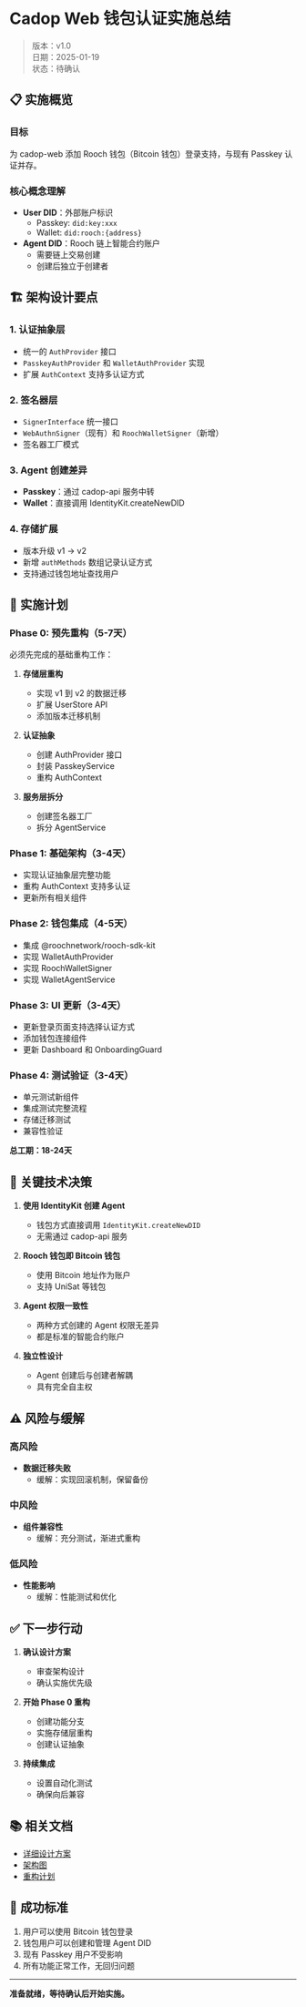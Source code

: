 # Cadop Web 钱包认证实施总结

> 版本：v1.0  
> 日期：2025-01-19  
> 状态：待确认

## 📋 实施概览

### 目标

为 cadop-web 添加 Rooch 钱包（Bitcoin 钱包）登录支持，与现有 Passkey 认证并存。

### 核心概念理解

- **User DID**：外部账户标识
  - Passkey: `did:key:xxx`
  - Wallet: `did:rooch:{address}`
- **Agent DID**：Rooch 链上智能合约账户
  - 需要链上交易创建
  - 创建后独立于创建者

## 🏗️ 架构设计要点

### 1. 认证抽象层

- 统一的 `AuthProvider` 接口
- `PasskeyAuthProvider` 和 `WalletAuthProvider` 实现
- 扩展 `AuthContext` 支持多认证方式

### 2. 签名器层

- `SignerInterface` 统一接口
- `WebAuthnSigner`（现有）和 `RoochWalletSigner`（新增）
- 签名器工厂模式

### 3. Agent 创建差异

- **Passkey**：通过 cadop-api 服务中转
- **Wallet**：直接调用 IdentityKit.createNewDID

### 4. 存储扩展

- 版本升级 v1 -> v2
- 新增 `authMethods` 数组记录认证方式
- 支持通过钱包地址查找用户

## 📝 实施计划

### Phase 0: 预先重构（5-7天）

必须先完成的基础重构工作：

1. **存储层重构**

   - 实现 v1 到 v2 的数据迁移
   - 扩展 UserStore API
   - 添加版本迁移机制

2. **认证抽象**

   - 创建 AuthProvider 接口
   - 封装 PasskeyService
   - 重构 AuthContext

3. **服务层拆分**
   - 创建签名器工厂
   - 拆分 AgentService

### Phase 1: 基础架构（3-4天）

- 实现认证抽象层完整功能
- 重构 AuthContext 支持多认证
- 更新所有相关组件

### Phase 2: 钱包集成（4-5天）

- 集成 @roochnetwork/rooch-sdk-kit
- 实现 WalletAuthProvider
- 实现 RoochWalletSigner
- 实现 WalletAgentService

### Phase 3: UI 更新（3-4天）

- 更新登录页面支持选择认证方式
- 添加钱包连接组件
- 更新 Dashboard 和 OnboardingGuard

### Phase 4: 测试验证（3-4天）

- 单元测试新组件
- 集成测试完整流程
- 存储迁移测试
- 兼容性验证

**总工期：18-24天**

## 🔑 关键技术决策

1. **使用 IdentityKit 创建 Agent**

   - 钱包方式直接调用 `IdentityKit.createNewDID`
   - 无需通过 cadop-api 服务

2. **Rooch 钱包即 Bitcoin 钱包**

   - 使用 Bitcoin 地址作为账户
   - 支持 UniSat 等钱包

3. **Agent 权限一致性**

   - 两种方式创建的 Agent 权限无差异
   - 都是标准的智能合约账户

4. **独立性设计**
   - Agent 创建后与创建者解耦
   - 具有完全自主权

## ⚠️ 风险与缓解

### 高风险

- **数据迁移失败**
  - 缓解：实现回滚机制，保留备份

### 中风险

- **组件兼容性**
  - 缓解：充分测试，渐进式重构

### 低风险

- **性能影响**
  - 缓解：性能测试和优化

## ✅ 下一步行动

1. **确认设计方案**

   - 审查架构设计
   - 确认实施优先级

2. **开始 Phase 0 重构**

   - 创建功能分支
   - 实施存储层重构
   - 创建认证抽象

3. **持续集成**
   - 设置自动化测试
   - 确保向后兼容

## 📚 相关文档

- [详细设计方案](./wallet-auth-design.md)
- [架构图](./wallet-auth-architecture.md)
- [重构计划](./wallet-auth-refactor-plan.md)

## 🎯 成功标准

1. 用户可以使用 Bitcoin 钱包登录
2. 钱包用户可以创建和管理 Agent DID
3. 现有 Passkey 用户不受影响
4. 所有功能正常工作，无回归问题

---

**准备就绪，等待确认后开始实施。**
